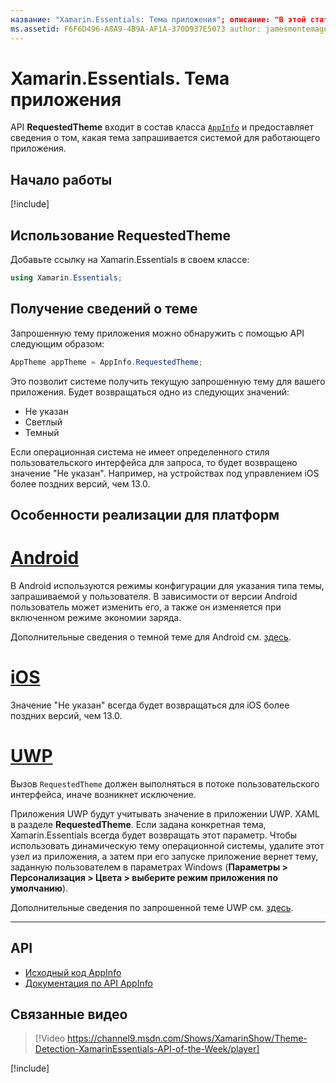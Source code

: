 ```yaml
---
название: "Xamarin.Essentials: Тема приложения"; описание: "В этой статье описывается API запрошенной темы приложения в Xamarin.Essentials, предоставляющий сведения о том, какой стиль темы запрашивается для работающего приложения".
ms.assetid: F6F6D496-A8A9-4B9A-AF1A-370D937E5073 author: jamesmontemagno ms.custom: video ms.author: jamont ms.date: 06.01.2020 no-loc: [Xamarin.Forms, Xamarin.Essentials]
---
```


# <a name="xamarinessentials-app-theme"></a>Xamarin.Essentials. Тема приложения

API **RequestedTheme** входит в состав класса [`AppInfo`](app-information.md) и предоставляет сведения о том, какая тема запрашивается системой для работающего приложения.

## <a name="get-started"></a>Начало работы

[!include[](~/essentials/includes/get-started.md)]

## <a name="using-requestedtheme"></a>Использование RequestedTheme

Добавьте ссылку на Xamarin.Essentials в своем классе:

```csharp
using Xamarin.Essentials;
```

## <a name="obtaining-theme-information"></a>Получение сведений о теме

Запрошенную тему приложения можно обнаружить с помощью API следующим образом:

```csharp
AppTheme appTheme = AppInfo.RequestedTheme;

```

Это позволит системе получить текущую запрошенную тему для вашего приложения. Будет возвращаться одно из следующих значений:

* Не указан
* Светлый
* Темный

Если операционная система не имеет определенного стиля пользовательского интерфейса для запроса, то будет возвращено значение "Не указан". Например, на устройствах под управлением iOS более поздних версий, чем 13.0.


## <a name="platform-implementation-specifics"></a>Особенности реализации для платформ

# <a name="android"></a>[Android](#tab/android)

В Android используются режимы конфигурации для указания типа темы, запрашиваемой у пользователя. В зависимости от версии Android пользователь может изменить его, а также он изменяется при включенном режиме экономии заряда.

Дополнительные сведения о темной теме для Android см. [здесь](https://developer.android.com/guide/topics/ui/look-and-feel/darktheme).


# <a name="ios"></a>[iOS](#tab/ios)

Значение "Не указан" всегда будет возвращаться для iOS более поздних версий, чем 13.0.


# <a name="uwp"></a>[UWP](#tab/uwp)

Вызов `RequestedTheme` должен выполняться в потоке пользовательского интерфейса, иначе возникнет исключение.

Приложения UWP будут учитывать значение в приложении UWP. XAML в разделе **RequestedTheme**. Если задана конкретная тема, Xamarin.Essentials всегда будет возвращать этот параметр. Чтобы использовать динамическую тему операционной системы, удалите этот узел из приложения, а затем при его запуске приложение вернет тему, заданную пользователем в параметрах Windows (**Параметры > Персонализация > Цвета > выберите режим приложения по умолчанию**).

Дополнительные сведения по запрошенной теме UWP см. [здесь](https://docs.microsoft.com/uwp/api/windows.ui.xaml.application.requestedtheme).

--------------

## <a name="api"></a>API

- [Исходный код AppInfo](https://github.com/xamarin/Essentials/tree/master/Xamarin.Essentials/AppInfo)
- [Документация по API AppInfo](xref:Xamarin.Essentials.AppInfo)

## <a name="related-video"></a>Связанные видео

> [!Video https://channel9.msdn.com/Shows/XamarinShow/Theme-Detection-XamarinEssentials-API-of-the-Week/player]

[!include[](~/essentials/includes/xamarin-show-essentials.md)]
